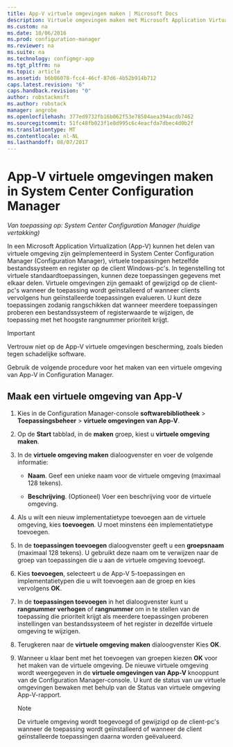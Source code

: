 ```yaml
---
title: App-V virtuele omgevingen maken | Microsoft Docs
description: Virtuele omgevingen maken met Microsoft Application Virtualization zodat apps gegevens met elkaar kunnen delen.
ms.custom: na
ms.date: 10/06/2016
ms.prod: configuration-manager
ms.reviewer: na
ms.suite: na
ms.technology: configmgr-app
ms.tgt_pltfrm: na
ms.topic: article
ms.assetid: b6b86078-fcc4-46cf-87d6-4b52b914b712
caps.latest.revision: "6"
caps.handback.revision: "0"
author: robstackmsft
ms.author: robstack
manager: angrobe
ms.openlocfilehash: 377ed9732fb16b062f53e78504aea394acdb7462
ms.sourcegitcommit: 51fc48fb023f1e8d995c6c4eacfda7dbec4d0b2f
ms.translationtype: MT
ms.contentlocale: nl-NL
ms.lasthandoff: 08/07/2017
---
```

# <a name="create-app-v-virtual-environments-in-system-center-configuration-manager"></a>App-V virtuele omgevingen maken in System Center Configuration Manager

*Van toepassing op: System Center Configuration Manager (huidige vertakking)*

In een Microsoft Application Virtualization (App-V) kunnen het delen van virtuele omgeving zijn geïmplementeerd in System Center Configuration Manager (Configuration Manager), virtuele toepassingen hetzelfde bestandssysteem en register op de client Windows-pc's. In tegenstelling tot virtuele standaardtoepassingen, kunnen deze toepassingen gegevens met elkaar delen. Virtuele omgevingen zijn gemaakt of gewijzigd op de client-pc's wanneer de toepassing wordt geïnstalleerd of wanneer clients vervolgens hun geïnstalleerde toepassingen evalueren. U kunt deze toepassingen zodanig rangschikken dat wanneer meerdere toepassingen proberen een bestandssysteem of registerwaarde te wijzigen, de toepassing met het hoogste rangnummer prioriteit krijgt.  

> [!IMPORTANT]  
>  Vertrouw niet op de App-V virtuele omgevingen bescherming, zoals bieden tegen schadelijke software.  

 Gebruik de volgende procedure voor het maken van een virtuele omgeving van App-V in Configuration Manager.  

## <a name="create-an-app-v-virtual-environment"></a>Maak een virtuele omgeving van App-V  

1.  Kies in de Configuration Manager-console **softwarebibliotheek** > **Toepassingsbeheer** > **virtuele omgevingen van App-V**.  

3.  Op de **Start** tabblad, in de **maken** groep, kiest u **virtuele omgeving maken**.  

4.  In de **virtuele omgeving maken** dialoogvenster en voer de volgende informatie:  

    -   **Naam**.  Geef een unieke naam voor de virtuele omgeving (maximaal 128 tekens).  

    -   **Beschrijving**. (Optioneel) Voer een beschrijving voor de virtuele omgeving.  

5.  Als u wilt een nieuw implementatietype toevoegen aan de virtuele omgeving, kies **toevoegen**. U moet minstens één implementatietype toevoegen.  

6.  In de **toepassingen toevoegen** dialoogvenster geeft u een **groepsnaam** (maximaal 128 tekens). U gebruikt deze naam om te verwijzen naar de groep van toepassingen die u aan de virtuele omgeving toevoegt.  

7.  Kies **toevoegen**, selecteert u de App-V 5-toepassingen en implementatietypen die u wilt toevoegen aan de groep en kies vervolgens **OK**.  

8.  In de **toepassingen toevoegen** in het dialoogvenster kunt u **rangnummer verhogen** of **rangnummer** om in te stellen van de toepassing die prioriteit krijgt als meerdere toepassingen proberen instellingen van bestandssysteem of het register in dezelfde virtuele omgeving te wijzigen.  

9. Terugkeren naar de **virtuele omgeving maken** dialoogvenster Kies **OK**.  

10. Wanneer u klaar bent met het toevoegen van groepen kiezen **OK** voor het maken van de virtuele omgeving. De nieuwe virtuele omgeving wordt weergegeven in de **virtuele omgevingen van App-V** knooppunt van de Configuration Manager-console. U kunt de status van uw virtuele omgevingen bewaken met behulp van de Status van virtuele omgeving App-V-rapport.  

    > [!NOTE]  
    >  De virtuele omgeving wordt toegevoegd of gewijzigd op de client-pc's wanneer de toepassing wordt geïnstalleerd of wanneer de client geïnstalleerde toepassingen daarna worden geëvalueerd.  

